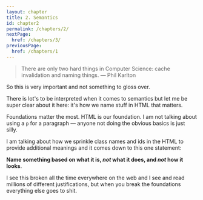 ```yaml
---
layout: chapter
title: 2. Semantics
id: chapter2
permalink: /chapters/2/
nextPage:
  href: /chapters/3/
previousPage:
  href: /chapters/1
---
```


> There are only two hard things in Computer Science: cache invalidation and naming things.
&mdash; Phil Karlton

So this is very important and not something to gloss over.

There is lot's to be interpreted when it comes to semantics but let me be super clear about it here: it's how we name stuff in HTML that matters.

Foundations matter the most. HTML is our foundation. I am not talking about using a `p` for a paragraph &mdash; anyone not doing the obvious basics is just silly.

I am talking about how we sprinkle class names and ids in the HTML to provide additional meanings and it comes down to this one statement:

**Name something based on what it is, *not* what it does, and *not* how it looks**.

I see this broken all the time everywhere on the web and I see and read millions of different justifications, but when you break the foundations everything else goes to shit.
